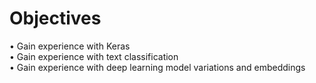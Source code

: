 # Objectives  
• Gain experience with Keras  
• Gain experience with text classification  
• Gain experience with deep learning model variations and embeddings  
